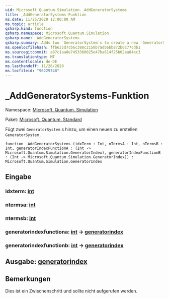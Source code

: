 ```yaml
---
uid: Microsoft.Quantum.Simulation._AddGeneratorSystems
title: _AddGeneratorSystems-Funktion
ms.date: 11/25/2020 12:00:00 AM
ms.topic: article
qsharp.kind: function
qsharp.namespace: Microsoft.Quantum.Simulation
qsharp.name: _AddGeneratorSystems
qsharp.summary: Adds two `GeneratorSystem`s to create a new `GeneratorSystem`.
ms.openlocfilehash: ffb635d7cb6c388c2158b7adb6bb872b0c77cdb1
ms.sourcegitcommit: a87c1aa8e7453360025e47ba614f25b02ea84ec3
ms.translationtype: MT
ms.contentlocale: de-DE
ms.lasthandoff: 11/26/2020
ms.locfileid: "96229748"
---
```

# <a name="_addgeneratorsystems-function"></a>_AddGeneratorSystems-Funktion

Namespace: [Microsoft. Quantum. Simulation](xref:Microsoft.Quantum.Simulation)

Paket: [Microsoft. Quantum. Standard](https://nuget.org/packages/Microsoft.Quantum.Standard)


Fügt zwei `GeneratorSystem` s hinzu, um einen neuen zu erstellen `GeneratorSystem` .

```qsharp
function _AddGeneratorSystems (idxTerm : Int, nTermsA : Int, nTermsB : Int, generatorIndexFunctionA : (Int -> Microsoft.Quantum.Simulation.GeneratorIndex), generatorIndexFunctionB : (Int -> Microsoft.Quantum.Simulation.GeneratorIndex)) : Microsoft.Quantum.Simulation.GeneratorIndex
```


## <a name="input"></a>Eingabe

### <a name="idxterm--int"></a>idxterm: [int](xref:microsoft.quantum.lang-ref.int)




### <a name="ntermsa--int"></a>ntermsa: [int](xref:microsoft.quantum.lang-ref.int)




### <a name="ntermsb--int"></a>ntermsb: [int](xref:microsoft.quantum.lang-ref.int)




### <a name="generatorindexfunctiona--int---generatorindex"></a>generatorindexfunctiona: [int](xref:microsoft.quantum.lang-ref.int) -> [generatorindex](xref:Microsoft.Quantum.Simulation.GeneratorIndex)




### <a name="generatorindexfunctionb--int---generatorindex"></a>generatorindexfunctionb: [int](xref:microsoft.quantum.lang-ref.int) -> [generatorindex](xref:Microsoft.Quantum.Simulation.GeneratorIndex)





## <a name="output--generatorindex"></a>Ausgabe: [generatorindex](xref:Microsoft.Quantum.Simulation.GeneratorIndex)



## <a name="remarks"></a>Bemerkungen

Dies ist ein Zwischenschritt und sollte nicht aufgerufen werden.